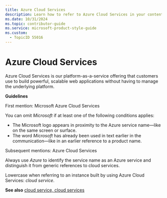 ```yaml
---
title: Azure Cloud Services
description: Learn how to refer to Azure Cloud Services in your content.
ms.date: 10/31/2024
ms.topic: contributor-guide
ms.service: microsoft-product-style-guide
ms.custom:
  - TopicID 55016
---
```



# Azure Cloud Services

Azure Cloud Services is our platform-as-a-service offering that customers use to build powerful, scalable web applications without having to manage the underlying platform.

**Guidelines**

First mention: Microsoft Azure Cloud Services

You can omit *Microsoft* if at least one of the following conditions applies:

- The Microsoft logo appears in proximity to the Azure service name—like on the same screen or surface.
- The word *Microsoft* has already been used in text earlier in the communication—like in an earlier reference to a product name. 

Subsequent mentions: Azure Cloud Services

Always use *Azure* to identify the service name as an Azure service and distinguish it from generic references to cloud services.

Lowercase when referring to an instance built by using Azure Cloud Services: *cloud service*.

**See also** [cloud service, cloud services](~\a_z_names_terms\c\cloud-service-cloud-services.md)

